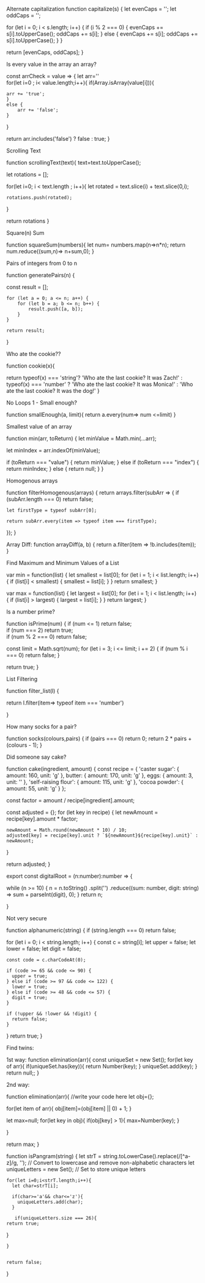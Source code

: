 
Alternate capitalization
   function capitalize(s) {
  let evenCaps = '';
  let oddCaps = '';

  for (let i = 0; i < s.length; i++) {
    if (i % 2 === 0) {
      evenCaps += s[i].toUpperCase();
      oddCaps += s[i];
    } else {
      evenCaps += s[i];
      oddCaps += s[i].toUpperCase();
    }
  }

  return [evenCaps, oddCaps];
}







Is every value in the array an array?

const arrCheck = value => {
let arr=''    
  for(let i=0 ; i< value.length;i++){
    if(Array.isArray(value[i])){
     
    arr += 'true';
    }
    else {
        arr += 'false';
    }
  }
  
  return arr.includes('false') ? false : true;
}





Scrolling Text

   function scrollingText(text){
  text=text.toUpperCase();
  
  let rotations = [];
  
  for(let i=0; i < text.length ; i++){
    let rotated = text.slice(i) + text.slice(0,i);
    
    rotations.push(rotated);
  }
  
  return rotations
}







Square(n) Sum

  function squareSum(numbers){
   let num= numbers.map(n=>n*n);
   return num.reduce((sum,n)=> n+sum,0);
}




Pairs of integers from 0 to n

 function generatePairs(n) {
  
   const result = [];

    for (let a = 0; a <= n; a++) {
        for (let b = a; b <= n; b++) {
            result.push([a, b]);
        }
    }

    return result;
  
}


Who ate the cookie??

  function cookie(x){
  
  return typeof(x) === 'string'? 'Who ate the last cookie? It was Zach!' : typeof(x) === 'number' ? 'Who ate the last cookie? It was Monica!'
  : 'Who ate the last cookie? It was the dog!'
}

   
No Loops 1 - Small enough?

function smallEnough(a, limit){
    return a.every(num=> num <=limit)
}


Smallest value of an array

  function min(arr, toReturn) { 
   let minValue = Math.min(...arr);

  let minIndex = arr.indexOf(minValue);

  if (toReturn === "value") {
    return minValue;
  } else if (toReturn === "index") {
    return minIndex;
  } else {
    return null; 
  }
}




Homogenous arrays

  function filterHomogenous(arrays) {
  return arrays.filter(subArr => {
    if (subArr.length === 0) return false; 
    
    let firstType = typeof subArr[0];
    
    return subArr.every(item => typeof item === firstType);
  });
}

Array Diff:
   function arrayDiff(a, b) {
  return a.filter(item => !b.includes(item));
}




Find Maximum and Minimum Values of a List

  var min = function(list) {
  let smallest = list[0];
  for (let i = 1; i < list.length; i++) {
    if (list[i] < smallest) {
      smallest = list[i];
    }
  }
  return smallest;
}

var max = function(list) {
  let largest = list[0];
  for (let i = 1; i < list.length; i++) {
    if (list[i] > largest) {
      largest = list[i];
    }
  }
  return largest;
}









Is a number prime?

   function isPrime(num) {
  if (num <= 1) return false;       
  if (num === 2) return true;       
  if (num % 2 === 0) return false;  

  const limit = Math.sqrt(num);
  for (let i = 3; i <= limit; i += 2) {
    if (num % i === 0) return false;
  }

  return true;
}










List Filtering

 function filter_list(l) {
  
  return l.filter(item=> typeof item === 'number')
  
}





How many socks for a pair?

  function socks(colours,pairs) {
   if (pairs === 0) return 0;
    return 2 * pairs + (colours - 1);
}








Did someone say cake?

   function cake(ingredient, amount) {
  const recipe = {
    'caster sugar': { amount: 160, unit: 'g' },
    butter: { amount: 170, unit: 'g' },
    eggs: { amount: 3, unit: '' }, 
    'self-raising flour': { amount: 115, unit: 'g' },
    'cocoa powder': { amount: 55, unit: 'g' }
  };

  const factor = amount / recipe[ingredient].amount;

  const adjusted = {};
  for (let key in recipe) {
    let newAmount = recipe[key].amount * factor;
    
    newAmount = Math.round(newAmount * 10) / 10;
    adjusted[key] = recipe[key].unit ? `${newAmount}${recipe[key].unit}` : newAmount;
  }

  return adjusted;
}













export const digitalRoot = (n:number):number => {

 while (n >= 10) {
        n = n.toString()
            .split('')
            .reduce((sum: number, digit: string) => sum + parseInt(digit), 0);
    }
    return n;

}

Not very secure

   function alphanumeric(string) {
  if (string.length === 0) return false;

  for (let i = 0; i < string.length; i++) {
    const c = string[i];
    let upper = false;
    let lower = false;
    let digit = false;

    const code = c.charCodeAt(0);

    if (code >= 65 && code <= 90) {
      upper = true;
    } else if (code >= 97 && code <= 122) {
      lower = true;
    } else if (code >= 48 && code <= 57) {
      digit = true;
    }

    if (!upper && !lower && !digit) {
      return false;
    }
  }
  return true;
}











Find twins:

1st way:
       function elimination(arr){
  const uniqueSet = new Set();
  for(let key of arr){
    if(uniqueSet.has(key)){
      return Number(key);
    }
    uniqueSet.add(key);
  }
  return null;;
}


2nd way:

function elimination(arr){
  //write your code here 
  let obj={};
  
  for(let item of arr){
    obj[item]=(obj[item] || 0) + 1;
  }
  
  let max=null;
  for(let key in obj){
      if(obj[key] > 1){
        max=Number(key);
      }
  
     
  }
  
  return max;
}



function isPangram(string) {
    let strT = string.toLowerCase().replace(/[^a-z]/g, ''); // Convert to lowercase and remove non-alphabetic characters
    let uniqueLetters = new Set(); // Set to store unique letters

    for(let i=0;i<strT.length;i++){
      let char=strT[i];
      
      if(char>='a'&& char<='z'){
        uniqueLetters.add(char);
      }
      
       if(uniqueLetters.size === 26){
    return true;
  }
      
    }
 
  
    return false;
  
}
      
